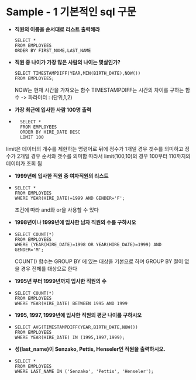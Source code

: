 # Sample - 1 기본적인 sql 구문

* **직원의 이름을 순서대로 리스트 출력해라**

  ```
  SELECT *    
  FROM EMPLOYEES
  ORDER BY FIRST_NAME,LAST_NAME
  ```

* **직원 중 나이가 가장 많은 사람의 나이는 몇살인가?**

  ```
  SELECT TIMESTAMPDIFF(YEAR,MIN(BIRTH_DATE),NOW())
  FROM EMPLOYEES;
  ```

  NOW는 현재 시간을 가져오는 함수
  TIMESTAMPDIFF는 시간의 차이를 구하는 함수 -&gt; 파라미터 : \(단위,1,2\)

* **가장 최근에 입사한 사람 100명 출력**

* ```
    SELECT *
    FROM EMPLOYEES
    ORDER BY HIRE_DATE DESC
    LIMIT 100
  ```


limit은 데이터의 개수를 제한하는 명령어로 뒤에 정수가 1개일 경우 갯수를 의미하고 정수가 2개일 경우 순서와 갯수를 의미함 
  따라서 limit\(100,10\)의 경우 100부터 110까지의 데이터가 조회 됨

* **1999년에 입사한 직원 중 여자직원의 리스트**

* ```
  SELECT *
  FROM EMPLOYEES
  WHERE YEAR(HIRE_DATE)=1999 AND GENDER='F';
  ```

  조건에 따라 and와 or을 사용할 수 있다

* **1998년이나 1999년에 입사한 남자 직원의 수를 구하시오**

* ```
  SELECT COUNT(*)
  FROM EMPLOYEES
  WHERE (YEAR(HIRE_DATE)=1998 OR YEAR(HIRE_DATE)=1999) AND GENDER='M';
  ```

  COUNT\(\) 함수는 GROUP BY 에 있는 대상을 기본으로 하며 GROUP BY 절이 없을 경우 전체를 대상으로 한다


* **1995년 부터 1999년까지 입사한 직원의 수**

* ```
  SELECT COUNT(*)
  FROM EMPLOYEES
  WHERE YEAR(HIRE_DATE) BETWEEN 1995 AND 1999
  ```

* **1995, 1997, 1999년에 입사한 직원의 평균 나이를 구하시오**

* ```
  SELECT AVG(TIMESTAMPDIFF(YEAR,BIRTH_DATE,NOW())
  FROM EMPLOYEES
  WHERE YEAR(HIRE_DATE) IN (1995,1997,1999);
  ```

* **성\(last\_name\)이 Senzako, Pettis, Henseler인 직원을 출력하시오.**

* ```
  SELECT *
  FROM EMPLOYEES
  WHERE LAST_NAME IN ('Senzako', 'Pettis', 'Henseler');
  ```


